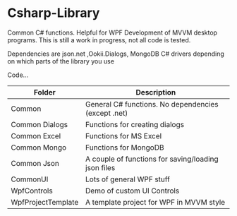 # Csharp-Library
Common C# functions.  Helpful for WPF Development of MVVM desktop programs.  This is still a work in progress, not all code is tested. 

Dependencies are json.net ,Ookii.Dialogs, MongoDB C# drivers depending on which parts of the library you use

Code...

Folder  | Description
------------- | -------------
Common  | General C# functions.  No dependencies (except .net)
Common Dialogs  | Functions for creating dialogs
Common Excel | Functions for MS Excel
Common Mongo | Functions for MongoDB
Common Json | A couple of functions for saving/loading json files
CommonUI | Lots of general WPF stuff
WpfControls | Demo of custom UI Controls
WpfProjectTemplate | A template project for WPF in MVVM style

